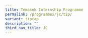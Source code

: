 ```yaml
---
title: Temasek Internship Programme
permalink: /programmes/jc/tip/
variant: tiptap
description: ""
third_nav_title: JC
---
```

<p></p>